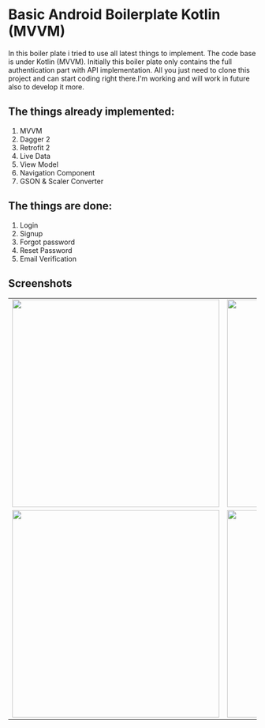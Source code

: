 # Basic Android Boilerplate Kotlin (MVVM)

In this boiler plate i tried to use all latest things to implement.
The code base is under Kotlin (MVVM). Initially this boiler plate only contains the full authentication part with API implementation.
All you just need to clone this project and can start coding right there.I'm working and will work in future also to develop it more.

## The things already implemented:
 1. MVVM
 2. Dagger 2
 3. Retrofit 2
 4. Live Data
 5. View Model
 6. Navigation Component
 7. GSON & Scaler Converter
 
## The things are done:
 1. Login
 2. Signup
 3. Forgot password
 4. Reset Password
 5. Email Verification

## Screenshots

<table>

<tr border=0>
<td border=0><img src="https://user-images.githubusercontent.com/52415788/60488117-ede05000-9cc2-11e9-9cc8-5364abacb46d.png" width="420px"  /></td>
<td border=0><img  src="https://user-images.githubusercontent.com/52415788/60488138-fe90c600-9cc2-11e9-931f-9d4e062cfb67.png" width="420px"/></td>
</tr>

<tr border=0>
<td border=0><img src="https://user-images.githubusercontent.com/52415788/60488175-18caa400-9cc3-11e9-9e6c-2628893687d4.png" width="420px"  /></td>
<td border=0><img  src="https://user-images.githubusercontent.com/52415788/60488159-0cdee200-9cc3-11e9-9e83-c7e794658ae4.png" width="420px"/></td>
</tr>

</table>
